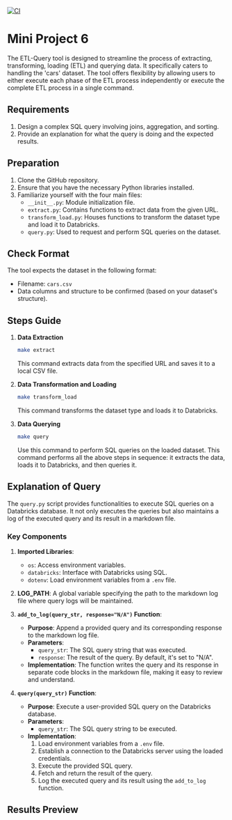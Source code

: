 [![CI](https://github.com/nogibjj/Mini_Project5_Yabei_New/actions/workflows/cicd.yml/badge.svg)](https://github.com/nogibjj/Mini_Project5_Yabei_New/actions/workflows/cicd.yml)
# Mini Project 6
The ETL-Query tool is designed to streamline the process of extracting, transforming, loading (ETL) and querying data. It specifically caters to handling the 'cars' dataset. The tool offers flexibility by allowing users to either execute each phase of the ETL process independently or execute the complete ETL process in a single command.

## Requirements
1. Design a complex SQL query involving joins, aggregation, and sorting.
2. Provide an explanation for what the query is doing and the expected results.


## Preparation
1. Clone the GitHub repository.
2. Ensure that you have the necessary Python libraries installed.
3. Familiarize yourself with the four main files:
    - `__init__.py`: Module initialization file.
    - `extract.py`: Contains functions to extract data from the given URL.
    - `transform_load.py`: Houses functions to transform the dataset type and load it to Databricks.
    - `query.py`: Used to request and perform SQL queries on the dataset.

## Check Format
The tool expects the dataset in the following format:
- Filename: `cars.csv`
- Data columns and structure to be confirmed (based on your dataset's structure).

## Steps Guide
1. **Data Extraction**
    ```bash
    make extract
    ```
    This command extracts data from the specified URL and saves it to a local CSV file.

2. **Data Transformation and Loading**
    ```bash
    make transform_load
    ```
    This command transforms the dataset type and loads it to Databricks.

3. **Data Querying**
    ```bash
    make query
    ```
    Use this command to perform SQL queries on the loaded dataset.
    This command performs all the above steps in sequence: it extracts the data, loads it to Databricks, and then queries it.

## Explanation of Query
The `query.py` script provides functionalities to execute SQL queries on a Databricks database. It not only executes the queries but also maintains a log of the executed query and its result in a markdown file.

### Key Components

1. **Imported Libraries**:
    - `os`: Access environment variables.
    - `databricks`: Interface with Databricks using SQL.
    - `dotenv`: Load environment variables from a `.env` file.

2. **LOG_PATH**:
    A global variable specifying the path to the markdown log file where query logs will be maintained.

3. **`add_to_log(query_str, response="N/A")` Function**:
    - **Purpose**: Append a provided query and its corresponding response to the markdown log file.
    - **Parameters**:
        - `query_str`: The SQL query string that was executed.
        - `response`: The result of the query. By default, it's set to "N/A".
    - **Implementation**: The function writes the query and its response in separate code blocks in the markdown file, making it easy to review and understand.

4. **`query(query_str)` Function**:
    - **Purpose**: Execute a user-provided SQL query on the Databricks database.
    - **Parameters**:
        - `query_str`: The SQL query string to be executed.
    - **Implementation**:
        1. Load environment variables from a `.env` file.
        2. Establish a connection to the Databricks server using the loaded credentials.
        3. Execute the provided SQL query.
        4. Fetch and return the result of the query.
        5. Log the executed query and its result using the `add_to_log` function.
   
## Results Preview


